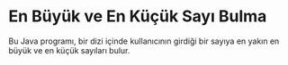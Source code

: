 # En Büyük ve En Küçük Sayı Bulma

Bu Java programı, bir dizi içinde kullanıcının girdiği bir sayıya en yakın en büyük ve en küçük sayıları bulur.
